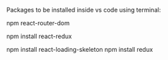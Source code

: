 Packages to be installed inside vs code using terminal:

npm react-router-dom

npm install react-redux

npm install react-loading-skeleton
npm install  redux
